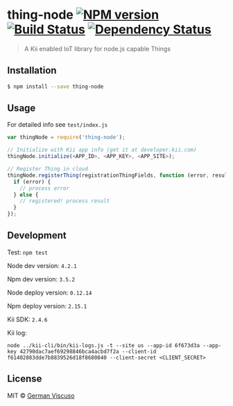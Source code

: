 # thing-node [![NPM version][npm-image]][npm-url] [![Build Status][travis-image]][travis-url] [![Dependency Status][daviddm-image]][daviddm-url]
> A Kii enabled IoT library for node.js capable Things

## Installation

```sh
$ npm install --save thing-node
```

## Usage
For detailed info see ```test/index.js```
```js
var thingNode = require('thing-node');

// Initialize with Kii app info (get it at developer.kii.com)
thingNode.initialize(<APP_ID>, <APP_KEY>, <APP_SITE>);

// Register Thing in cloud
thingNode.registerThing(registrationThingFields, function (error, result) {
  if (error) {
    // process error
  } else {
    // registered! process result 
  }
});
```

## Development

Test: ```npm test```

Node dev version: ```4.2.1```

Npm dev version:  ```3.5.2```

Node deploy version: ```0.12.14```

Npm deploy version: ```2.15.1```

Kii SDK: ```2.4.6```

Kii log:
```
node ../kii-cli/bin/kii-logs.js -t --site us --app-id 6f673d3a --app-key 42790dac7aef69298846bca4acbd7f2a --client-id f61402883dde7b8839526d18f8680840 --client-secret <CLIENT_SECRET>
```

## License

MIT © [German Viscuso](https://github.com/germanviscuso)


[npm-image]: https://badge.fury.io/js/thing-node.svg
[npm-url]: https://npmjs.org/package/thing-node
[travis-image]: https://travis-ci.org/germanviscuso/thing-node.svg?branch=master
[travis-url]: https://travis-ci.org/germanviscuso/thing-node
[daviddm-image]: https://david-dm.org/germanviscuso/thing-node.svg?theme=shields.io
[daviddm-url]: https://david-dm.org/germanviscuso/thing-node
